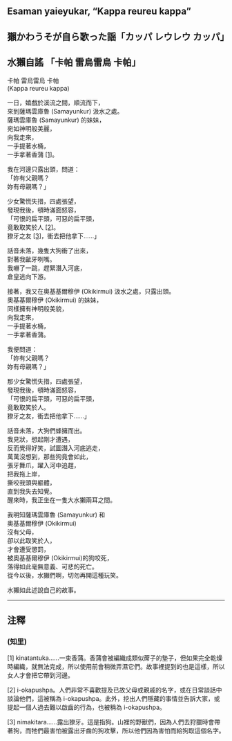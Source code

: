 ## Esaman yaieyukar, “Kappa reureu kappa”     
## 獺かわうそが自ら歌った謡「カッパ レウレウ カッパ」    
## 水獺自謠 「卡帕 雷烏雷烏 卡帕」    
    
卡帕 雷烏雷烏 卡帕     
(Kappa reureu kappa)    
    
一日，嬉戲於溪流之間，順流而下，    
來到薩瑪雲庫魯 (Samayunkur) 汲水之處。    
薩瑪雲庫魯 (Samayunkur) 的妹妹，  
宛如神明般美麗，  
向我走來，    
一手提著水桶，    
一手拿著香蒲 [[1]](#f_1_12)。  
    
我在河邊只露出頭，問道：    
「妳有父親嗎？    
妳有母親嗎？」    
    
少女驚慌失措，四處張望，    
發現我後，頓時滿面怒容，    
「可恨的扁平頭，可惡的扁平頭，    
竟敢取笑於人 [[2]](#f_2_12)。    
獠牙之友 [[3]](#f_3_12)，衝去把他拿下……」    
    
話音未落，幾隻大狗衝了出來，    
對著我齜牙咧嘴。    
我嚇了一跳，趕緊潛入河底，    
倉皇逃向下游。    
    
接著，我又在奧基基爾穆伊 (Okikirmui) 汲水之處，只露出頭。    
奧基基爾穆伊 (Okikirmui) 的妹妹，  
同樣擁有神明般美貌，  
向我走來，     
一手提著水桶，    
一手拿著香蒲。    
  
我便問道：    
「妳有父親嗎？    
妳有母親嗎？」    
    
那少女驚慌失措，四處張望，    
發現我後，頓時滿面怒容，    
「可恨的扁平頭，可惡的扁平頭，    
竟敢取笑於人。    
獠牙之友，衝去把他拿下……」    
  
話音未落，大狗們蜂擁而出。    
我見狀，想起剛才遭遇，    
反而覺得好笑，試圖潛入河底逃走，    
萬萬沒想到，那些狗竟會如此，    
張牙舞爪，躍入河中追趕，    
把我拖上岸，    
撕咬我頭與軀體，    
直到我失去知覺。    
醒來時，我正坐在一隻大水獺兩耳之間。    
    
我明知薩瑪雲庫魯 (Samayunkur) 和    
奧基基爾穆伊 (Okikirmui)    
沒有父母，    
卻以此取笑於人，    
才會遭受懲罰，    
被奧基基爾穆伊 (Okikirmui)的狗咬死，    
落得如此毫無意義、可悲的死亡。    
從今以後，水獺們啊，切勿再開這種玩笑。    
    
水獺如此述說自己的故事。    

----

## 注釋 

### (知里)       
    
<span id="f_1_12">[1] kinatantuka......一束香蒲。香蒲會被編織成類似蓆子的墊子，但如果完全乾燥時編織，就無法完成，所以使用前會稍微弄濕它們。故事裡提到的也是這樣，所以女人才會把它帶到河邊。 </span>

<span id="f_2_12">[2] i-okapushpa。人們非常不喜歡提及已故父母或親戚的名字，或在日常談話中談論他們，這被稱為 i-okapushpa。此外，挖出人們隱藏的事情並告訴大家，或提起一個人過去難以啟齒的行為，也被稱為 i-okapushpa。 </span>     

<span id="f_3_12">[3] nimakitara......露出獠牙。這是指狗。山裡的野獸們，因為人們去狩獵時會帶著狗，而牠們最害怕被露出牙齒的狗攻擊，所以他們因為害怕而給狗取這個名字。 </span>     
    
